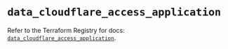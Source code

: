 # `data_cloudflare_access_application`

Refer to the Terraform Registry for docs: [`data_cloudflare_access_application`](https://registry.terraform.io/providers/cloudflare/cloudflare/4.42.0/docs/data-sources/access_application).
